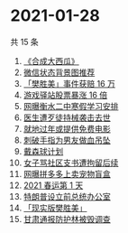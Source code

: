 # 2021-01-28

共 15 条

<!-- BEGIN ZHIHUSEARCH -->
<!-- 最后更新时间 Thu Jan 28 2021 17:45:13 GMT+0800 (CST) -->
1. [《合成大西瓜》](https://www.zhihu.com/search?q=合成大西瓜)
1. [微信状态背景图推荐](https://www.zhihu.com/search?q=微信状态背景图)
1. [「樊胜美」事件获赔 16 万](https://www.zhihu.com/search?q=现实版樊胜美)
1. [游戏驿站股票暴涨 16 倍](https://www.zhihu.com/search?q=游戏驿站)
1. [网曝衡水二中寒假学习安排](https://www.zhihu.com/search?q=衡水二中)
1. [医生遭歹徒持械袭击去世](https://www.zhihu.com/search?q=江西伤医事件)
1. [就地过年或提供免费电影](https://www.zhihu.com/search?q=就地过年)
1. [刺破手指为男友做血吊坠](https://www.zhihu.com/search?q=血吊坠)
1. [戴森球计划](https://www.zhihu.com/search?q=戴森球计划)
1. [女子骂社区支书遭拘留后续](https://www.zhihu.com/search?q=草包支书)
1. [网曝拼多多上卖宠物盲盒](https://www.zhihu.com/search?q=宠物盲盒)
1. [2021 春运第 1 天](https://www.zhihu.com/search?q=春运)
1. [特朗普设立前总统办公室](https://www.zhihu.com/search?q=特朗普)
1. [「现实版樊胜美」](https://www.zhihu.com/search?q=现实版樊胜美)
1. [甘肃通报防护林被毁调查](https://www.zhihu.com/search?q=敦煌防护林)
<!-- END ZHIHUSEARCH -->

